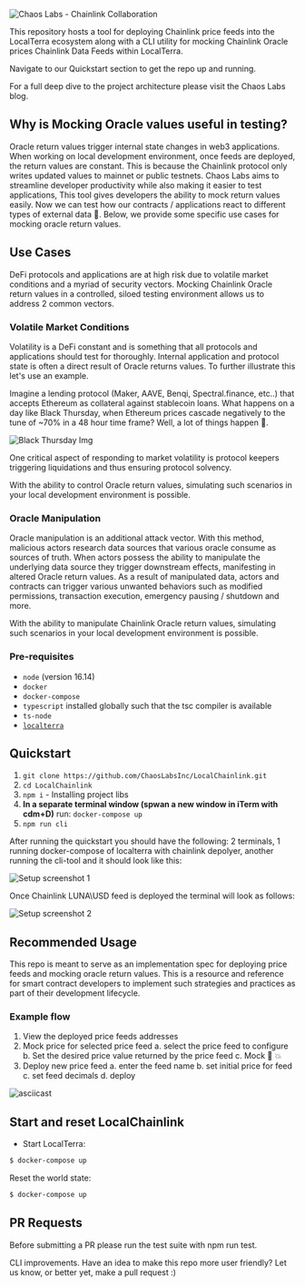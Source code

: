 ![Chaos Labs - Chainlink Collaboration](https://github.com/ChaosLabsInc/chainlink-on-terra/blob/main/img/ChaosChainlink.jpeg)

This repository hosts a tool for deploying Chainlink price feeds into the LocalTerra ecosystem along with a CLI utility for mocking Chainlink Oracle prices Chainlink Data Feeds within LocalTerra.

Navigate to our Quickstart section to get the repo up and running.

For a full deep dive to the project architecture please visit the Chaos Labs blog.

## Why is Mocking Oracle values useful in testing?
Oracle return values trigger internal state changes in web3 applications. When working on local development environment, once feeds are deployed, the return values are constant. This is because the Chainlink protocol only writes updated values to mainnet or public testnets. Chaos Labs aims to streamline developer productivity while also making it easier to test applications, This tool gives developers the ability to mock return values easily. Now we can test how our contracts / applications react to different types of external data 🤗. Below, we provide some specific use cases for mocking oracle return values.


## Use Cases
DeFi protocols and applications are at high risk due to volatile market conditions and a myriad of security vectors. Mocking Chainlink Oracle return values in a controlled, siloed testing environment allows us to address 2 common vectors.

### Volatile Market Conditions

Volatility is a DeFi constant and is something that all protocols and applications should test for thoroughly. Internal application and protocol state is often a direct result of Oracle returns values. To further illustrate this let's use an example.

Imagine a lending protocol (Maker, AAVE, Benqi, Spectral.finance, etc..) that accepts Ethereum as collateral against stablecoin loans. What happens on a day like Black Thursday, when Ethereum prices cascade negatively to the tune of ~70% in a 48 hour time frame? Well, a lot of things happen 🤦.

![Black Thursday Img](https://github.com/ChaosLabsInc/chainlink-on-terra/blob/main/img/Cascading-ETH.png)

One critical aspect of responding to market volatility is protocol keepers triggering liquidations and thus ensuring protocol solvency.

With the ability to control Oracle return values, simulating such scenarios in your local development environment is possible.

### Oracle Manipulation

Oracle manipulation is an additional attack vector. With this method, malicious actors research data sources that various oracle consume as sources of truth. When actors possess the ability to manipulate the underlying data source they trigger downstream effects, manifesting in altered Oracle return values. As a result of manipulated data, actors and contracts can trigger various unwanted behaviors such as modified permissions, transaction execution, emergency pausing / shutdown and more.

With the ability to manipulate Chainlink Oracle return values, simulating such scenarios in your local development environment is possible.


### Pre-requisites
- `node` (version 16.14)
- `docker`
- `docker-compose`
- `typescript` installed globally such that the tsc compiler is available
- `ts-node`
- [`localterra`](https://github.com/terra-money/LocalTerra)

## Quickstart

1. `git clone https://github.com/ChaosLabsInc/LocalChainlink.git`
2. `cd LocalChainlink`
3. `npm i` - Installing project libs
5. **In a separate terminal window (spwan a new window in iTerm with cdm+D)** run:
`docker-compose up`
6. `npm run cli`

After running the quickstart you should have the following: 2 terminals, 1 running docker-compose of localterra with chainlink depolyer, another running the cli-tool and it should look like this:

![Setup screenshot 1](https://github.com/ChaosLabsInc/chainlink-on-terra/blob/main/img/TerminalSetup1.png)

Once Chainlink LUNA\USD feed is deployed the terminal will look as follows:

![Setup screenshot 2](https://github.com/ChaosLabsInc/chainlink-on-terra/blob/main/img/TerminalSetup2.png)

## Recommended Usage
This repo is meant to serve as an implementation spec for deploying price feeds and mocking oracle return values. This is a resource and reference for smart contract developers to implement such strategies and practices as part of their development lifecycle.

### Example flow
1. View the deployed price feeds addresses
2. Mock price for selected price feed
    a. select the price feed to configure
    b. Set the desired price value returned by the price feed
    c. Mock 🤝 💥
3. Deploy new price feed
    a. enter the feed name
    b. set initial price for feed
    c. set feed decimals
    d. deploy

![asciicast](https://github.com/ChaosLabsInc/chainlink-on-terra/blob/main/img/demo.svg)

## Start and reset LocalChainlink

- Start LocalTerra:

```sh
$ docker-compose up
```

Reset the world state:

```sh
$ docker-compose up
```

## PR Requests
Before submitting a PR please run the test suite with npm run test.


CLI improvements. Have an idea to make this repo more user friendly? Let us know, or better yet, make a pull request :)